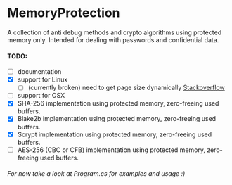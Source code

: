 # MemoryProtection
A collection of anti debug methods and crypto algorithms using protected memory only. Intended for dealing with passwords and confidential data.

#### TODO: 
- [ ] documentation
- [x] support for Linux
   - [ ] (currently broken) need to get page size dynamically [Stackoverflow](https://stackoverflow.com/questions/63871190/c-sharp-linux-getpagesize-returns-0)
- [ ] support for OSX
- [x] SHA-256 implementation using protected memory, zero-freeing used buffers.
- [x] Blake2b implementation using protected memory, zero-freeing used buffers.
- [x] Scrypt implementation using protected memory, zero-freeing used buffers.
- [ ] AES-256 (CBC or CFB) implementation using protected memory, zero-freeing used buffers.

###### For now take a look at Program.cs for examples and usage :)
